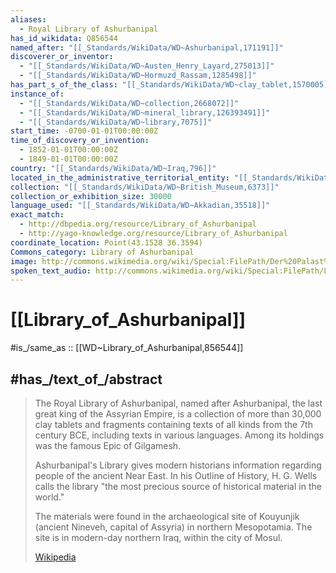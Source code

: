 ```yaml
---
aliases:
  - Royal Library of Ashurbanipal
has_id_wikidata: Q856544
named_after: "[[_Standards/WikiData/WD~Ashurbanipal,171191]]"
discoverer_or_inventor:
  - "[[_Standards/WikiData/WD~Austen_Henry_Layard,275013]]"
  - "[[_Standards/WikiData/WD~Hormuzd_Rassam,1285498]]"
has_part_s_of_the_class: "[[_Standards/WikiData/WD~clay_tablet,1570005]]"
instance_of:
  - "[[_Standards/WikiData/WD~collection,2668072]]"
  - "[[_Standards/WikiData/WD~mineral_library,126393491]]"
  - "[[_Standards/WikiData/WD~library,7075]]"
start_time: -0700-01-01T00:00:00Z
time_of_discovery_or_invention:
  - 1852-01-01T00:00:00Z
  - 1849-01-01T00:00:00Z
country: "[[_Standards/WikiData/WD~Iraq,796]]"
located_in_the_administrative_territorial_entity: "[[_Standards/WikiData/WD~Nineveh,5680]]"
collection: "[[_Standards/WikiData/WD~British_Museum,6373]]"
collection_or_exhibition_size: 30000
language_used: "[[_Standards/WikiData/WD~Akkadian,35518]]"
exact_match:
  - http://dbpedia.org/resource/Library_of_Ashurbanipal
  - http://yago-knowledge.org/resource/Library_of_Ashurbanipal
coordinate_location: Point(43.1528 36.3594)
Commons_category: Library of Ashurbanipal
image: http://commons.wikimedia.org/wiki/Special:FilePath/Der%20Palast%20von%20Sennacherib.jpg
spoken_text_audio: http://commons.wikimedia.org/wiki/Special:FilePath/Library%20of%20Ashurbanipal.ogg
---
```


# [[Library_of_Ashurbanipal]] 

#is_/same_as :: [[WD~Library_of_Ashurbanipal,856544]] 

## #has_/text_of_/abstract 

> The Royal Library of Ashurbanipal, named after Ashurbanipal, 
> the last great king of the Assyrian Empire, is a collection of more than 30,000 clay tablets 
> and fragments containing texts of all kinds from the 7th century BCE, 
> including texts in various languages. 
> Among its holdings was the famous Epic of Gilgamesh.
>
> Ashurbanipal's Library gives modern historians information 
> regarding people of the ancient Near East. 
> In his Outline of History, H. G. Wells calls the library 
> "the most precious source of historical material in the world."
>
> The materials were found in the archaeological site of Kouyunjik 
> (ancient Nineveh, capital of Assyria) in northern Mesopotamia. 
> The site is in modern-day northern Iraq, within the city of Mosul.
>
> [Wikipedia](https://en.wikipedia.org/wiki/Library%20of%20Ashurbanipal) 


